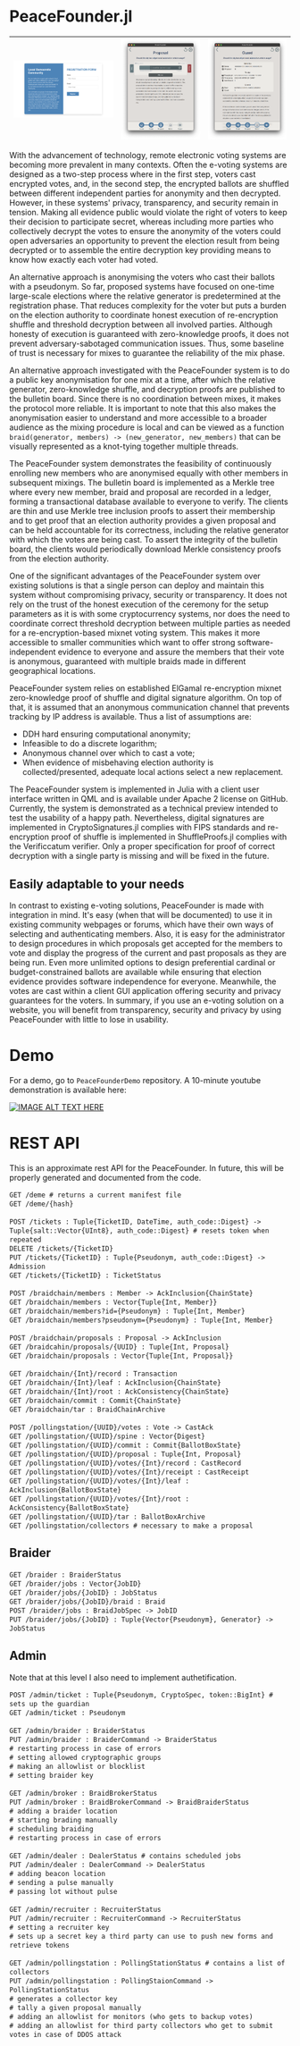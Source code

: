 # PeaceFounder.jl

| ![Recruitment](docs/assets/recruit_form.png) | ![Proposal](docs/assets/proposal.png) | ![Guard](docs/assets/guard.png) |
| -------------------------------------------- | ------------------------------------- | ------------------------------- |



With the advancement of technology, remote electronic voting systems are becoming more prevalent in many contexts. Often the e-voting systems are designed as a two-step process where in the first step, voters cast encrypted votes, and, in the second step, the encrypted ballots are shuffled between different independent parties for anonymity and then decrypted. However, in these systems' privacy, transparency, and security remain in tension. Making all evidence public would violate the right of voters to keep their decision to participate secret, whereas including more parties who collectively decrypt the votes to ensure the anonymity of the voters could open adversaries an opportunity to prevent the election result from being decrypted or to assemble the entire decryption key providing means to know how exactly each voter had voted. 

An alternative approach is anonymising the voters who cast their ballots with a pseudonym. So far, proposed systems have focused on one-time large-scale elections where the relative generator is predetermined at the registration phase. That reduces complexity for the voter but puts a burden on the election authority to coordinate honest execution of re-encryption shuffle and threshold decryption between all involved parties. Although honesty of execution is guaranteed with zero-knowledge proofs, it does not prevent adversary-sabotaged communication issues. Thus, some baseline of trust is necessary for mixes to guarantee the reliability of the mix phase. 

An alternative approach investigated with the PeaceFounder system is to do a  public key anonymisation for one mix at a time, after which the relative generator, zero-knowledge shuffle, and decryption proofs are published to the bulletin board. Since there is no coordination between mixes, it makes the protocol more reliable. It is important to note that this also makes the anonymisation easier to understand and more accessible to a broader audience as the mixing procedure is local and can be viewed as a function `braid(generator, members) -> (new_generator, new_members)` that can be visually represented as a knot-tying together multiple threads.

The PeaceFounder system demonstrates the feasibility of continuously enrolling new members who are anonymised equally with other members in subsequent mixings. The bulletin board is implemented as a Merkle tree where every new member, braid and proposal are recorded in a ledger, forming a transactional database available to everyone to verify. The clients are thin and use Merkle tree inclusion proofs to assert their membership and to get proof that an election authority provides a given proposal and can be held accountable for its correctness, including the relative generator with which the votes are being cast. To assert the integrity of the bulletin board, the clients would periodically download Merkle consistency proofs from the election authority.

One of the significant advantages of the PeaceFounder system over existing solutions is that a single person can deploy and maintain this system without compromising privacy, security or transparency. It does not rely on the trust of the honest execution of the ceremony for the setup parameters as it is with some cryptocurrency systems, nor does the need to coordinate correct threshold decryption between multiple parties as needed for a re-encryption-based mixnet voting system. This makes it more accessible to smaller communities which want to offer strong software-independent evidence to everyone and assure the members that their vote is anonymous, guaranteed with multiple braids made in different geographical locations.  

PeaceFounder system relies on established ElGamal re-encryption mixnet zero-knowledge proof of shuffle and digital signature algorithm. On top of that, it is assumed that an anonymous communication channel that prevents tracking by IP address is available. Thus a list of assumptions are:

- DDH hard ensuring computational anonymity;
- Infeasible to do a discrete logarithm;
- Anonymous channel over which to cast a vote;
- When evidence of misbehaving election authority is collected/presented, adequate local actions select a new replacement.

The PeaceFounder system is implemented in Julia with a client user interface written in QML and is available under Apache 2 license on GitHub. Currently, the system is demonstrated as a technical preview intended to test the usability of a happy path. Nevertheless, digital signatures are implemented in CryptoSignatures.jl complies with FIPS standards and re-encryption proof of shuffle is implemented in ShuffleProofs.jl complies with the Verificcatum verifier. Only a proper specification for proof of correct decryption with a single party is missing and will be fixed in the future. 

## Easily adaptable to your needs

In contrast to existing e-voting solutions, PeaceFounder is made with integration in mind. It's easy (when that will be documented) to use it in existing community webpages or forums, which have their own ways of selecting and authenticating members. Also, it is easy for the administrator to design procedures in which proposals get accepted for the members to vote and display the progress of the current and past proposals as they are being run. Even more unlimited options to design preferential cardinal or budget-constrained ballots are available while ensuring that election evidence provides software independence for everyone. Meanwhile, the votes are cast within a client GUI application offering security and privacy guarantees for the voters. In summary, if you use an e-voting solution on a website, you will benefit from transparency, security and privacy by using PeaceFounder with little to lose in usability. 

# Demo

For a demo, go to `PeaceFounderDemo` repository. A 10-minute youtube demonstration is available here:

[![IMAGE ALT TEXT HERE](https://img.youtube.com/vi/L7M0FG50ulU/maxresdefault.jpg)](https://www.youtube.com/watch?v=L7M0FG50ulU)

# REST API

This is an approximate rest API for the PeaceFounder. In future, this will be properly generated and documented from the code. 

```
GET /deme # returns a current manifest file
GET /deme/{hash}

POST /tickets : Tuple{TicketID, DateTime, auth_code::Digest} -> Tuple{salt::Vector{UInt8}, auth_code::Digest} # resets token when repeated
DELETE /tickets/{TicketID}
PUT /tickets/{TicketID} : Tuple{Pseudonym, auth_code::Digest} -> Admission
GET /tickets/{TicketID} : TicketStatus

POST /braidchain/members : Member -> AckInclusion{ChainState}
GET /braidchain/members : Vector{Tuple{Int, Member}}
GET /braidchain/members?id={Pseudonym} : Tuple{Int, Member}
GET /braidchain/members?pseudonym={Pseudonym} : Tuple{Int, Member}

POST /braidchain/proposals : Proposal -> AckInclusion
GET /braidcahin/proposals/{UUID} : Tuple{Int, Proposal}
GET /braidchain/proposals : Vector{Tuple{Int, Proposal}}

GET /braidchain/{Int}/record : Transaction
GET /braidchain/{Int}/leaf : AckInclusion{ChainState}
GET /braidchain/{Int}/root : AckConsistency{ChainState}
GET /braidchain/commit : Commit{ChainState}
GET /braidchain/tar : BraidChainArchive

POST /pollingstation/{UUID}/votes : Vote -> CastAck
GET /pollingstation/{UUID}/spine : Vector{Digest}
GET /pollingstation/{UUID}/commit : Commit{BallotBoxState}
GET /pollingstation/{UUID}/proposal : Tuple{Int, Proposal}
GET /pollingstation/{UUID}/votes/{Int}/record : CastRecord
GET /pollingstation/{UUID}/votes/{Int}/receipt : CastReceipt
GET /pollingstation/{UUID}/votes/{Int}/leaf : AckInclusion{BallotBoxState}
GET /pollingstation/{UUID}/votes/{Int}/root : AckConsistency{BallotBoxState}
GET /pollingstation/{UUID}/tar : BallotBoxArchive
GET /pollingstation/collectors # necessary to make a proposal
```

## Braider

```
GET /braider : BraiderStatus
GET /braider/jobs : Vector{JobID}
GET /braider/jobs/{JobID} : JobStatus
GET /braider/jobs/{JobID}/braid : Braid
POST /braider/jobs : BraidJobSpec -> JobID
PUT /braider/jobs/{JobID} : Tuple{Vector{Pseudonym}, Generator} -> JobStatus
```

## Admin

Note that at this level I also need to implement authetification. 

```
POST /admin/ticket : Tuple{Pseudonym, CryptoSpec, token::BigInt} # sets up the guardian
GET /admin/ticket : Pseudonym

GET /admin/braider : BraiderStatus
PUT /admin/braider : BraiderCommand -> BraiderStatus
# restarting process in case of errors
# setting allowed cryptographic groups
# making an allowlist or blocklist
# setting braider key

GET /admin/broker : BraidBrokerStatus
PUT /admin/broker : BraidBrokerCommand -> BraidBraiderStatus
# adding a braider location
# starting brading manually
# scheduling braiding
# restarting process in case of errors

GET /admin/dealer : DealerStatus # contains scheduled jobs
PUT /admin/dealer : DealerCommand -> DealerStatus
# adding beacon location
# sending a pulse manually
# passing lot without pulse

GET /admin/recruiter : RecruiterStatus
PUT /admin/recruiter : RecruiterCommand -> RecruiterStatus
# setting a recruiter key
# sets up a secret key a third party can use to push new forms and retrieve tokens

GET /admin/pollingstation : PollingStationStatus # contains a list of collectors
PUT /admin/pollingstation : PollingStaionCommand -> PollingStationStatus
# generates a collector key
# tally a given proposal manually
# adding an allowlist for monitors (who gets to backup votes)
# adding an allowlist for third party collectors who get to submit votes in case of DDOS attack
```

